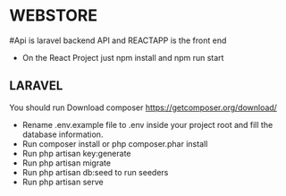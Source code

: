 

# WEBSTORE

#Api is laravel backend API and REACTAPP is the front end 

- On the React Project just npm install and npm run start


## LARAVEL


You should run Download composer https://getcomposer.org/download/ 


 -  Rename .env.example file to .env inside your project root and fill the database information. 
 -  Run composer install or php composer.phar install 
 -  Run php artisan key:generate 
 -  Run php artisan migrate 
 -   Run php artisan db:seed to run seeders 
 -   Run php artisan serve
